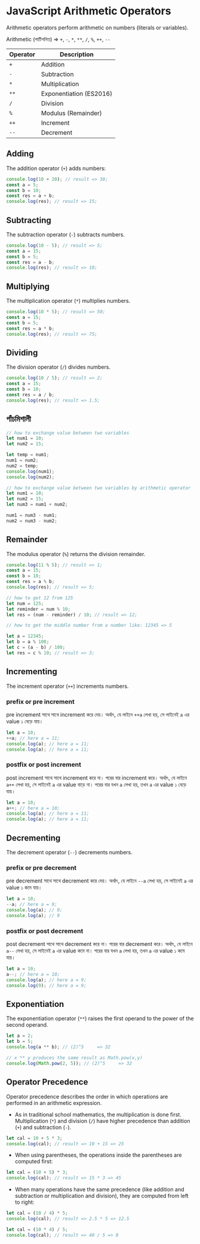 # JavaScript Arithmetic Operators

Arithmetic operators perform arithmetic on numbers (literals or variables).

Arithmetic (পাটিগনিত) => `+`, `-`, `*`, `**`, `/`, `%`, `++`, `--`

| Operator | Description             |
| -------- | ----------------------- |
| `+`      | Addition                |
| `-`      | Subtraction             |
| `*`      | Multiplication          |
| `**`     | Exponentiation (ES2016) |
| `/`      | Division                |
| `%`      | Modulus (Remainder)     |
| `++`     | Increment               |
| `--`     | Decrement               |

## Adding

The addition operator (`+`) adds numbers:

```javascript
console.log(10 + 20); // result => 30;
const a = 5;
const b = 10;
const res = a + b;
console.log(res); // result => 15;
```

## Subtracting

The subtraction operator (`-`) subtracts numbers.

```javascript
console.log(10 - 5); // result => 5;
const a = 15;
const b = 5;
const res = a - b;
console.log(res); // result => 10;
```

## Multiplying

The multiplication operator (`*`) multiplies numbers.

```javascript
console.log(10 * 5); // result => 50;
const a = 15;
const b = 5;
const res = a * b;
console.log(res); // result => 75;
```

## Dividing

The division operator (`/`) divides numbers.

```javascript
console.log(10 / 5); // result => 2;
const a = 15;
const b = 10;
const res = a / b;
console.log(res); // result => 1.5;
```

## পাঁচমিশালী

```javascript
// how to exchange value between two variables
let num1 = 10;
let num2 = 15;

let temp = num1;
num1 = num2;
num2 = temp;
console.log(num1);
console.log(num2);
```

```javascript
// how to exchange value between two variables by arithmetic operator
let num1 = 10;
let num2 = 15;
let num3 = num1 + num2;

num1 = num3 - num1;
num2 = num3 - num2;
```

## Remainder

The modulus operator (`%`) returns the division remainder.

```javascript
console.log(11 % 5); // result => 1;
const a = 15;
const b = 10;
const res = a % b;
console.log(res); // result => 5;
```

```javascript
// how to get 12 from 125
let num = 125;
let reminder = num % 10;
let res = (num - reminder) / 10; // result => 12;
```

```javascript
// how to get the middle number from a number like: 12345 => 5

let a = 12345;
let b = a % 100;
let c = (a - b) / 100;
let res = c % 10; // result => 3;
```

## Incrementing

The increment operator (`++`) increments numbers.

### prefix or pre increment

pre increment সাথে সাথে increment করে দেয়। অর্থাৎ, যে লাইনে `++a` লেখা হয়, সে লাইনেই `a` ‍এর value ১ বেড়ে যায়।

```javascript
let a = 10;
++a; // here a = 11;
console.log(a); // here a = 11;
console.log(a); // here a = 11;
```

### postfix or post increment

post increment সাথে সাথে increment করে না। পরের বার increment করে। অর্থাৎ, যে লাইনে `a++` লেখা হয়, সে লাইনেই `a` ‍এর value বাড়ে না। পরের বার যখন `a` লেখা হয়, তখন `a` ‍এর value ১ বেড়ে যায়।

```javascript
let a = 10;
a++; // here a = 10;
console.log(a); // here a = 11;
console.log(a); // here a = 11;
```

## Decrementing

The decrement operator (`--`) decrements numbers.

### prefix or pre decrement

pre decrement সাথে সাথে decrement করে দেয়। অর্থাৎ, যে লাইনে `--a` লেখা হয়, সে লাইনেই `a` ‍এর value ১ কমে যায়।

```javascript
let a = 10;
--a; // here a = 9;
console.log(a); // 9;
console.log(a); // 9
```

### postfix or post decrement

post decrement সাথে সাথে decrement করে না। পরের বার decrement করে। অর্থাৎ, যে লাইনে `a--` লেখা হয়, সে লাইনেই `a` ‍এর value কমে না। পরের বার যখন `a` লেখা হয়, তখন `a` ‍এর value ১ কমে যায়।

```javascript
let a = 10;
a--; // here a = 10;
console.log(a); // here a = 9;
console.log(9); // here a = 9;
```

## Exponentiation

The exponentiation operator (`**`) raises the first operand to the power of the second operand.

```javascript
let a = 2;
let b = 5;
console.log(a ** b); // (2)^5     => 32

// x ** y produces the same result as Math.pow(x,y)
console.log(Math.pow(2, 5)); // (2)^5     => 32
```

## Operator Precedence

Operator precedence describes the order in which operations are performed in an arithmetic expression.

- As in traditional school mathematics, the multiplication is done first.
  Multiplication (`*`) and division (`/`) have higher precedence than addition (`+`) and subtraction (`-`).

```javascript
let cal = 10 + 5 * 3;
console.log(cal); // result => 10 + 15 => 25
```

- When using parentheses, the operations inside the parentheses are computed first:

```javascript
let cal = (10 + 5) * 3;
console.log(cal); // result => 15 * 3 => 45
```

- When many operations have the same precedence (like addition and subtraction or multiplication and division), they are computed from left to right:

```javascript
let cal = (10 / 4) * 5;
console.log(cal); // result => 2.5 * 5 => 12.5
```

```javascript
let cal = (10 * 4) / 5;
console.log(cal); // result => 40 / 5 => 8
```
